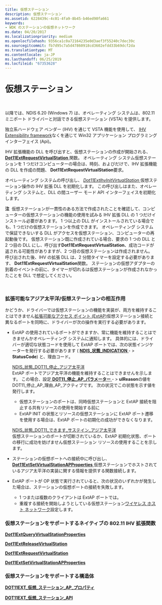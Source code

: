 ```yaml
---
title: 仮想ステーション
description: 仮想ステーション
ms.assetid: 6228439c-4c01-4fa9-8b45-b46ed90fa661
keywords:
- WDK のステーションの仮想ネットワーク
ms.date: 04/20/2017
ms.localizationpriority: medium
ms.openlocfilehash: 9356ca1c0a72164235e0d3aef3f55240c7dec39c
ms.sourcegitcommit: fb7d95c7a5d47860918cd3602efdd33b69dcf2da
ms.translationtype: MT
ms.contentlocale: ja-JP
ms.lasthandoff: 06/25/2019
ms.locfileid: "67353628"
---
```

# <a name="virtual-station"></a>仮想ステーション




 

以降では、NDIS 6.20 (Windows 7) は、オペレーティング システムは、802.11 ミニポート ドライバーと対話できる仮想ステーション (VSTA) を提供します。

独立系ハードウェア ベンダー (IHV) を通じて VSTA 機能を使用して、 [IHV Extensibility framework](overview-of-ihv-extensibility.md)なくを通じて Win32 アプリケーション プログラミング インターフェイス (Api)。

IHV 拡張機能の DLL を呼び出すと、仮想ステーションの作成が開始される、 [ **Dot11ExtRequestVirtualStation** ](https://docs.microsoft.com/windows-hardware/drivers/ddi/content/wlanihv/nc-wlanihv-dot11ext_request_virtual_station)関数。 オペレーティング システム仮想ステーションを 1 つだけコンピューターの場合は、時刻、およびだけで、IHV 拡張機能の DLL を作成の問題、 **Dot11ExtRequestVirtualStation**要求。

オペレーティング システムの呼び出し、 [ *Dot11ExtIhvInitVirtualStation* ](https://docs.microsoft.com/windows-hardware/drivers/ddi/content/wlanihv/nc-wlanihv-dot11extihv_init_virtual_station)仮想ステーション操作の IHV 拡張 DLL を初期化します。 この呼び出しはまた、オペレーティング システムと、DLL の間ユーザー モード API インターフェイスを初期化します。

**注**  仮想ステーションが一貫性のある方法で作成されたことを確認して、コンピューターの仮想ステーションの機能の使用を試みる IHV 拡張 DLL の 1 つだけインストール必要があります。 1 つ以上の DLL がインストールされている場合でも、1 つだけの仮想ステーションを作成できます。 オペレーティング システムで保証できないする DLL がアクセスを仮想ステーション、コンピューターの再起動後です。 仮想ステーション既に作成されている場合、要求の 1 つの DLL と 2 つ目の DLL にし、呼び出す**Dot11ExtRequestVirtualStation**、成功コードが返される可能性がありますが、2 つ目の仮想ステーションは作成されません。
呼び出された後、IHV の拡張 DLL は、2 分間タイマーを設定する必要があります、 **Dot11ExtRequestVirtualStation**関数。 ステーションの仮想アダプターの到着のイベントの前に、タイマーが切れるは仮想ステーションが作成されなかったことを DLL で想定してください。

 

### <a href="" id="extensible-ap-virtual-station-interactions"></a> 拡張可能なアジア太平洋/仮想ステーションの相互作用

かどうか、ドライバーでは仮想ステーションの機能を実装が、両方を維持することはできません[拡張可能なアクセス ポイント (ExtAP)](extensible-access-point-operation-mode.md)仮想ステーション接続と異なるポートを同時に、ドライバーが次の操作を実行する必要があります。

-   ExtAP の使用されているポートができますか、常に機能を維持することはできませんかオペレーティング システムに通知します。 具体的には、ドライバーが適切な状態コードを使用して ExtAP ポートでは、次の状態インジケーターを発行する必要があります ( [ **NDIS\_状態\_INDICATION** ](https://docs.microsoft.com/windows-hardware/drivers/ddi/content/ndis/ns-ndis-_ndis_status_indication) - &gt; **StatusCode**) と、理由コード。

    <a href="" id="ndis-status-dot11-stop-ap"></a>[NDIS\_状態\_DOT11\_停止\_アジア太平洋](https://docs.microsoft.com/windows-hardware/drivers/network/ndis-status-dot11-stop-ap)  
    ExtAP ポートでアジア太平洋の機能を維持することはできませんを示します。 この場合、設定[ **DOT11\_停止\_AP\_パラメーター** ](https://docs.microsoft.com/windows-hardware/drivers/ddi/content/windot11/ns-windot11-_dot11_stop_ap_parameters) - &gt; **ulReason**の値をDOT11\_停止\_AP\_理由\_AP\_アクティブです。 次の状況でこの状態を示す値を発行します。

    -   仮想ステーションのポートは、同時仮想ステーションと ExtAP 接続を阻止する共有リソースの使用を開始する前に
    -   ExtAP INIT の状態とリソースの仮想ステーションに ExtAP ポート遷移を使用する場合は、ExtAP ポートの初期化の成功ができなくなります。

    <a href="" id="---------ndis-status-dot11-can-sustain-ap"></a>[NDIS\_状態\_DOT11\_できます\_サステイン\_アジア太平洋](https://docs.microsoft.com/windows-hardware/drivers/network/ndis-status-dot11-can-sustain-ap)  
    仮想ステーションのポートが切断されているか、ExtAP 初期化状態、ポートの移行に成功を妨げません仮想ステーション リソースの使用することを示します。

-   ステーションの仮想ポートへの接続中に呼び出し、 [ **Dot11ExtSetVirtualStationAPProperties** ](https://docs.microsoft.com/windows-hardware/drivers/ddi/content/wlanihv/nc-wlanihv-dot11ext_set_virtual_station_ap_properties)仮想ステーションでホストされているアジア太平洋の実装に関する情報を提供する関数接続します。

-   ExtAP ポートが OP 状態で実行されていると、次の状況のいずれかが発生した場合は、ステーションの仮想ポートの接続を失敗します。
    -   1 つまたは複数のクライアントは ExtAP ポートでは。
    -   重複する接続を開始しようとしている仮想ステーション[ワイヤレス ホスト ネットワーク](https://go.microsoft.com/fwlink/p/?linkid=152328)設定します。

### <a href="" id="native-802-11-ihv-extensibility-functions-that-support-a-virtual-stati"></a> 仮想ステーションをサポートするネイティブの 802.11 IHV 拡張関数

[**Dot11ExtQueryVirtualStationProperties**](https://docs.microsoft.com/windows-hardware/drivers/ddi/content/wlanihv/nc-wlanihv-dot11ext_query_virtual_station_properties)

[**Dot11ExtReleaseVirtualStation**](https://docs.microsoft.com/windows-hardware/drivers/ddi/content/wlanihv/nc-wlanihv-dot11ext_release_virtual_station)

[**Dot11ExtRequestVirtualStation**](https://docs.microsoft.com/windows-hardware/drivers/ddi/content/wlanihv/nc-wlanihv-dot11ext_request_virtual_station)

[**Dot11ExtSetVirtualStationAPProperties**](https://docs.microsoft.com/windows-hardware/drivers/ddi/content/wlanihv/nc-wlanihv-dot11ext_set_virtual_station_ap_properties)

### <a href="" id="structures-that-support-a-virtual-station"></a> 仮想ステーションをサポートする構造体

[**DOT11EXT\_仮想\_ステーション\_AP\_プロパティ**](https://docs.microsoft.com/windows-hardware/drivers/ddi/content/wlanihv/ns-wlanihv-_dot11ext_virtual_station_ap_property)

[**DOT11EXT\_仮想\_ステーション\_API**](https://docs.microsoft.com/windows-hardware/drivers/ddi/content/wlanihv/ns-wlanihv-_dot11ext_virtual_station_apis)

 

 






